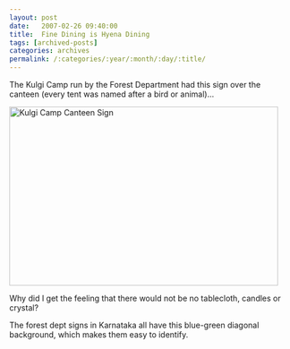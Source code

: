 ```yaml
---
layout: post
date:	2007-02-26 09:40:00
title:  Fine Dining is Hyena Dining
tags: [archived-posts]
categories: archives
permalink: /:categories/:year/:month/:day/:title/
---
```

The Kulgi Camp run by the Forest Department had this sign over the canteen (every tent  was named after a bird or animal)...


<a href="http://www.flickr.com/photos/96476944@N00/403042167/" title="Photo Sharing"><img src="http://farm1.static.flickr.com/157/403042167_243d64ece6.jpg" width="480" height="320" alt="Kulgi Camp Canteen Sign" /></a>



Why did I get the feeling that there would not be no tablecloth, candles or crystal?


The forest dept signs in Karnataka all have this blue-green diagonal background, which makes them easy to identify.
